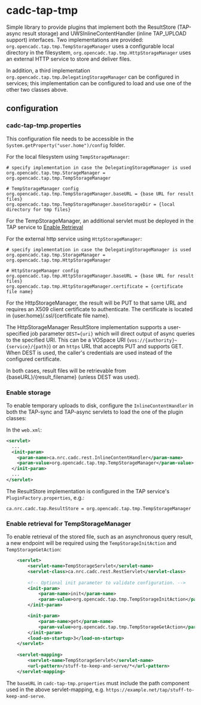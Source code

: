 # cadc-tap-tmp

Simple library to provide plugins that implement both the ResultStore (TAP-async 
result storage) and UWSInlineContentHandler (inline TAP_UPLOAD support) interfaces. 
Two implementations are provided: `org.opencadc.tap.tmp.TempStorageManager` uses a configurable
local directory in the filesystem, `org.opencadc.tap.tmp.HttpStorageManager` uses an 
external HTTP service to store and deliver files.

In addition, a third implementation `org.opencadc.tap.tmp.DelegatingStorageManager` can be
configured in services; this implementation can be configured to load and use one of the
other two classes above.

## configuration

### cadc-tap-tmp.properties
This configuration file needs to be accessible in the `System.getProperty("user.home")/config` folder.

For the local filesystem using `TempStorageManager`:
```properties
# specify implementation in case the DelegatingStorageManager is used
org.opencadc.tap.tmp.StorageManager = org.opencadc.tap.tmp.TempStorageManager

# TempStorageManager config
org.opencadc.tap.tmp.TempStorageManager.baseURL = {base URL for result files}
org.opencadc.tap.tmp.TempStorageManager.baseStorageDir = {local directory for tmp files}
```
For the TempStorageManager, an additional servlet must be deployed in the TAP 
service to [Enable Retrieval](#enable-retrieval)

For the external http service using `HttpStorageManager`:
```properties
# specify implementation in case the DelegatingStorageManager is used
org.opencadc.tap.tmp.StorageManager = org.opencadc.tap.tmp.HttpStorageManager

# HttpStorageManager config
org.opencadc.tap.tmp.HttpStorageManager.baseURL = {base URL for result files}
org.opencadc.tap.tmp.HttpStorageManager.certificate = {certificate file name}
```
For the HttpStorageManager, the result will be PUT to that same URL and requires 
an X509 client certificate to authenticate. The certificate is located in 
{user.home}/.ssl/{certificate file name}.

The HttpStorageManager ResultStore implementation supports a user-specified job 
parameter `DEST={uri}` which will direct output of async queries to the specified
URI. This can be a VOSpace URI (`vos://{authority}~{service}/{path}`) or an `https`
URL that accepts PUT and supports GET. When DEST is used, the caller's credentials
are used instead of the configured certificate.

In both cases, result files will be retrievable from {baseURL}/{result_filename} 
(unless DEST was used).


### Enable storage
To enable temporary uploads to disk, configure the `InlineContentHandler` in both the 
TAP-sync and TAP-async servlets to load the one of the plugin classes:

In the `web.xml`:

```xml
<servlet>
  ...
  <init-param>
    <param-name>ca.nrc.cadc.rest.InlineContentHandler</param-name>
    <param-value>org.opencadc.tap.tmp.TempStorageManager</param-value>
  </init-param>
  ...
</servlet>
```

The ResultStore implementation is configured in the TAP service's
`PluginFactory.properties`, e.g.:

```properties
ca.nrc.cadc.tap.ResultStore = org.opencadc.tap.tmp.TempStorageManager
```

### Enable retrieval for TempStorageManager
To enable retrieval of the stored file, such as an asynchronous query result, 
a new endpoint will be required using the `TempStorageInitAction` and
`TempStorageGetAction`:

```xml
    <servlet>
        <servlet-name>TempStorageServlet</servlet-name>
        <servlet-class>ca.nrc.cadc.rest.RestServlet</servlet-class>
    
        <!-- Optional init parameter to validate configuration. -->
        <init-param>
            <param-name>init</param-name>
            <param-value>org.opencadc.tap.tmp.TempStorageInitAction</param-value>
        </init-param>

        <init-param>
            <param-name>get</param-name>
            <param-value>org.opencadc.tap.tmp.TempStorageGetAction</param-value>
        </init-param>
        <load-on-startup>3</load-on-startup>
    </servlet>
    
    <servlet-mapping>
        <servlet-name>TempStorageServlet</servlet-name>
        <url-pattern>/stuff-to-keep-and-serve/*</url-pattern>
    </servlet-mapping>
```
The `baseURL` in `cadc-tap-tmp.properties` must include the path component used in the above
servlet-mapping, e.g. `https://example.net/tap/stuff-to-keep-and-serve`.
